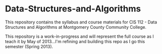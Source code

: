 Data-Structures-and-Algorithms
==============================

This repository contains the syllabus and course materials for CIS 112 - Data Structures and Algorithms at Montgomery County Community College.

This repository is a work-in-progress and will represent the full course as I teach it by May of 2013...I'm refining and building this repo as I go this semester (Spring 2013).
